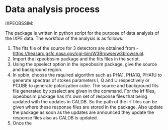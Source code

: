# Data analysis process

IXPEOBSSIM:

The package is written in python script for the purpose of data analysis of the IXPE data. The workflow of the analysis is as follows:
1. The fits file of the source for 3 detectors are obtained from - https://heasarc.gsfc.nasa.gov/cgi-bin/W3Browse/w3browse.pl.
2. Import the ixpeobbsim package and the fits files in the script.
3. Using the xpselect option in the ixpeobssim package, give the source and background region.
4. In xpbin, choose the required algorithm such as PHA1, PHA1Q, PHA1U to generate spectras of stokes parameters I, Q and U respectively or PCUBE to generate polarization cube. The source and background fits file generated by xpselect are given in the command. For the irf files, ixpeobssim package has it's own set of response files that being updated with the updates in CALDB. So the path of the irf files can be given where these response files are stored in the package. Also update the package as soon as the updates are announced they update the response files also as CALDB is updated.
5. Once the
